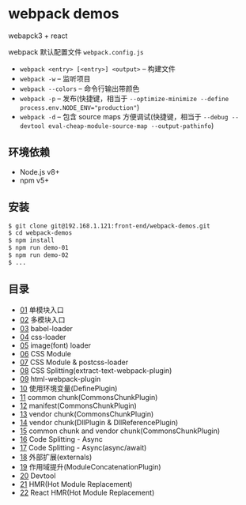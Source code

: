 # webpack demos

webapck3 + react

webpack 默认配置文件 `webpack.config.js`

* `webpack <entry> [<entry>] <output>` – 构建文件
* `webpack -w` – 监听项目
* `webpack --colors` – 命令行输出带颜色
* `webpack -p` – 发布(快捷键，相当于 `--optimize-minimize --define process.env.NODE_ENV="production"`)
* `webpack -d` – 包含 source maps 方便调试(快捷键，相当于 `--debug --devtool eval-cheap-module-source-map --output-pathinfo`)

## 环境依赖

* Node.js v8+
* npm v5+

## 安装

```bash
$ git clone git@192.168.1.121:front-end/webpack-demos.git
$ cd webpack-demos
$ npm install
$ npm run demo-01
$ npm run demo-02
$ ...
```

## 目录

* [01](#01) 单模块入口
* [02](#02) 多模块入口
* [03](#03) babel-loader
* [04](#04) css-loader
* [05](#05) image(font) loader
* [06](#06) CSS Module
* [07](#07) CSS Module & postcss-loader
* [08](#08) CSS Splitting(extract-text-webpack-plugin)
* [09](#09) html-webpack-plugin
* [10](#10) 使用环境变量(DefinePlugin)
* [11](#11) common chunk(CommonsChunkPlugin)
* [12](#12) manifest(CommonsChunkPlugin)
* [13](#13) vendor chunk(CommonsChunkPlugin)
* [14](#14) vendor chunk(DllPlugin & DllReferencePlugin)
* [15](#15) common chunk and vendor chunk(CommonsChunkPlugin)
* [16](#16) Code Splitting - Async
* [17](#17) Code Splitting - Async(async/await)
* [18](#18) 外部扩展(externals)
* [19](#19) 作用域提升(ModuleConcatenationPlugin)
* [20](#20) Devtool
* [21](#21) HMR(Hot Module Replacement)
* [22](#22) React HMR(Hot Module Replacement)
